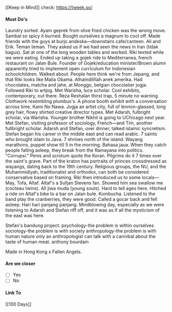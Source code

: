 [[Keep in Mind]]
check: https://tweek.so/
#### Must Do's

Laundry sorted. Ayam geprek from olive fried chicken was the wrong move. Sambal so spicy it burned. Bought ourselves a magnum to cool off. Made friends with the guys at burjo andeska—downstairs cafe/canteen. Ali and Erik. Teman teman. They asked us if we had seen the news in Iran (tidak bagus). Sat at one of the long wooden tables and worked. Riki texted while we were eating. Ended up taking a gojek ride to Mediterranea, french restaurant on Jalan Bule. Founder of Gojek/education minister/Brown alumn apparently tried to implement open curriculum for Indonesian schoolchildren. Walked about. People here think we're from Jepang, and that Riki looks like Malia Obama. Alhamdilillah anek amerika. Had chocolates, matcha and jahe, at Monggo, belgian chocolatier jogja. Followed Riki to artjog. Met Warisha, luce scholar. Cool exhibits, contemporary, out there. Reza Reshalan thirst trap, 5 minute no warning. Clothwork resembling plumbus's. A phone booth exhibit with a conversation across time, Kami No Nawa. Jogja an artist city, full of lennon-glassed, long grey hair, flowy shirted creative director types. Met Adarsh, fulbright scholar, via Warisha. Younger brother Nikhil is going to UChicago next year. Met Stefan, visiting professor of sociology, French—and Tim, another fullbright scholar. Adarsh and Stefan, over dinner, talked islamic syncretism. Stefan began his career in the middle east and can read arabic. 7 saints who brought islam to Java. 7 shrines north of the island. Wayang marathons, puppet show till 5 in the morning. Bahasa jaua. When they catch people falling asleep, they break from the Ramayana into politics. "Corrupsi." Penis and scrotum quote the Koran. Pilgrims do it 7 times over the saint's grave. Part of the kraton has portraits of princes crossdressed as wayangs, dating back to the 19th century. Religious groups, the NU, and the Muhammidiyah, traditionalist and orthodox, can both be considered conservative based on framing. Riki then introduced us to some locals—May, Tofa, Altaf. Altaf's a Sufjan Stevens fan. Showed him sea swallow me (cocteau twins). All jiwa muda (young souls). Hard to tell ages here. Hitched a ride on Altaf's bike to a bar on Jalan bule. Kombucha. Listened to the band play the cranberries, they were good. Called a gocar back and fell asleep. Hari hari panjang panjang. Mindblowing day, especially as we were listening to Adarsh and Stefan riff off, and it was as if all the mysticism of the east was here. 

Stefan's bandung project.
psychology-the problem is within ourselves
sociology-the problem is with society
anthropology-the problem is with human nature
only an anthropologist can talk with a cannibal about the taste of human meat.
anthony bourdain

Made in Hong Kong x Fallen Angels.
#### Are we closer
- [ ] Yes
- [ ] No
#### Link To
[[100 Days]]